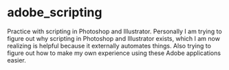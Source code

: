 # adobe_scripting
Practice with scripting in Photoshop and Illustrator.
Personally I am trying to figure out why scripting in Photoshop and Illustrator exists, which I am now realizing is
helpful because it externally automates things.
Also trying to figure out how to make my own experience using these Adobe applications easier.


